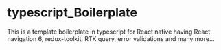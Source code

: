 # typescript_Boilerplate
This is a template boilerplate in typescript for React native having React navigation 6, redux-toolkit, RTK query, error validations and many more...
